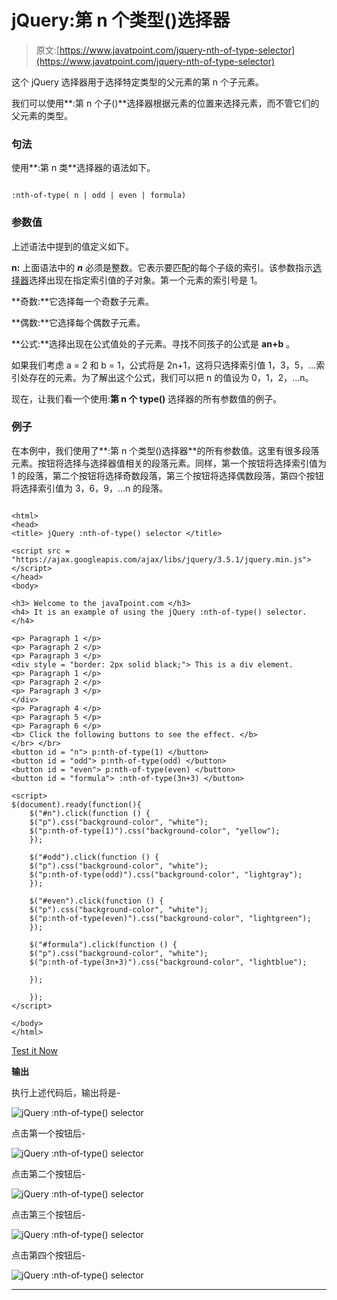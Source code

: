 # jQuery:第 n 个类型()选择器

> 原文:[https://www.javatpoint.com/jquery-nth-of-type-selector](https://www.javatpoint.com/jquery-nth-of-type-selector)

这个 jQuery 选择器用于选择特定类型的父元素的第 n 个子元素。

我们可以使用**:第 n 个子()**选择器根据元素的位置来选择元素，而不管它们的父元素的类型。

### 句法

使用**:第 n 类**选择器的语法如下。

```

:nth-of-type( n | odd | even | formula)

```

### 参数值

上述语法中提到的值定义如下。

**n:** 上面语法中的 ***n*** 必须是整数。它表示要匹配的每个子级的索引。该参数指示[选择器](https://www.javatpoint.com/jquery-selectors)选择出现在指定索引值的子对象。第一个元素的索引号是 1。

**奇数:**它选择每一个奇数子元素。

**偶数:**它选择每个偶数子元素。

**公式:**选择出现在公式值处的子元素。寻找不同孩子的公式是 **an+b** 。

如果我们考虑 a = 2 和 b = 1，公式将是 2n+1，这将只选择索引值 1，3，5，…索引处存在的元素。为了解出这个公式，我们可以把 n 的值设为 0，1，2，…n。

现在，让我们看一个使用:**第 n 个 type()** 选择器的所有参数值的例子。

### 例子

在本例中，我们使用了**:第 n 个类型()选择器**的所有参数值。这里有很多段落元素。按钮将选择与选择器值相关的段落元素。同样，第一个按钮将选择索引值为 1 的段落，第二个按钮将选择奇数段落，第三个按钮将选择偶数段落，第四个按钮将选择索引值为 3，6，9，…n 的段落。

```

<html>
<head>
<title> jQuery :nth-of-type() selector </title>

<script src = "https://ajax.googleapis.com/ajax/libs/jquery/3.5.1/jquery.min.js"></script>
</head>
<body>

<h3> Welcome to the javaTpoint.com </h3>
<h4> It is an example of using the jQuery :nth-of-type() selector. </h4>

<p> Paragraph 1 </p>
<p> Paragraph 2 </p>
<p> Paragraph 3 </p>
<div style = "border: 2px solid black;"> This is a div element. 
<p> Paragraph 1 </p>
<p> Paragraph 2 </p>
<p> Paragraph 3 </p>
</div>
<p> Paragraph 4 </p>
<p> Paragraph 5 </p>
<p> Paragraph 6 </p>
<b> Click the following buttons to see the effect. </b>
</br> </br>
<button id = "n"> p:nth-of-type(1) </button>
<button id = "odd"> p:nth-of-type(odd) </button>
<button id = "even"> p:nth-of-type(even) </button>
<button id = "formula"> :nth-of-type(3n+3) </button>

<script>
$(document).ready(function(){
    $("#n").click(function () {
	$("p").css("background-color", "white");
    $("p:nth-of-type(1)").css("background-color", "yellow");    
    });

	$("#odd").click(function () {
	$("p").css("background-color", "white");
    $("p:nth-of-type(odd)").css("background-color", "lightgray");    
    });

	$("#even").click(function () {
	$("p").css("background-color", "white");
    $("p:nth-of-type(even)").css("background-color", "lightgreen");    
    });

	$("#formula").click(function () {
    $("p").css("background-color", "white");
	$("p:nth-of-type(3n+3)").css("background-color", "lightblue");    

    });

	});
</script>

</body>
</html>

```

[Test it Now](https://www.javatpoint.com/oprweb/test.jsp?filename=jquery-nth-of-type-selector1)

**输出**

执行上述代码后，输出将是-

![jQuery :nth-of-type() selector](../Images/e21b0bd8963510ec6709c23338032176.png)

点击第一个按钮后-

![jQuery :nth-of-type() selector](../Images/7f00a4b4ff6ef48f85b7eb478f2d4362.png)

点击第二个按钮后-

![jQuery :nth-of-type() selector](../Images/8d6489425fa43b531bc97b03a8ad0777.png)

点击第三个按钮后-

![jQuery :nth-of-type() selector](../Images/45da5c834c6e319d5b9de104d46db2b8.png)

点击第四个按钮后-

![jQuery :nth-of-type() selector](../Images/264e285616b8b3705a62007136f396a0.png)

* * *